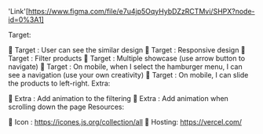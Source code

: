 'Link'[https://www.figma.com/file/e7u4jp5OqyHybDZzRCTMvi/SHPX?node-id=0%3A1]

Target:

🎯 Target : User can see the similar design
🎯 Target : Responsive design
🎯 Target : Filter products
🎯 Target : Multiple showcase (use arrow button to navigate)
🎯 Target : On mobile, when I select the hamburger menu, I can see a navigation (use your own creativity)
🎯 Target : On mobile, I can slide the products to left-right.
Extra:

🌟 Extra : Add animation to the filtering
🌟 Extra : Add animation when scrolling down the page
Resources:

📃 Icon : https://icones.js.org/collection/all
📃 Hosting: https://vercel.com/
